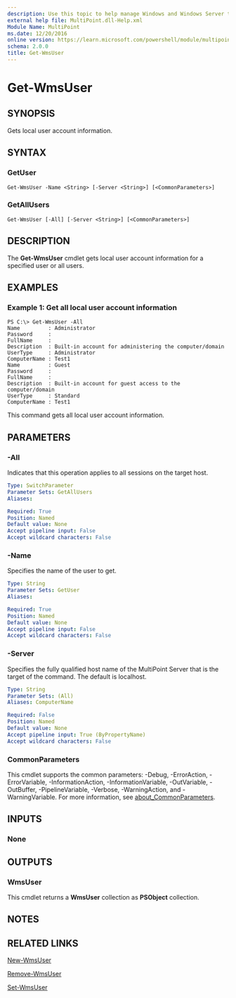 ```yaml
---
description: Use this topic to help manage Windows and Windows Server technologies with Windows PowerShell.
external help file: MultiPoint.dll-Help.xml
Module Name: MultiPoint
ms.date: 12/20/2016
online version: https://learn.microsoft.com/powershell/module/multipoint/get-wmsuser?view=windowsserver2025-ps&wt.mc_id=ps-gethelp
schema: 2.0.0
title: Get-WmsUser
---
```


# Get-WmsUser

## SYNOPSIS
Gets local user account information.

## SYNTAX

### GetUser
```
Get-WmsUser -Name <String> [-Server <String>] [<CommonParameters>]
```

### GetAllUsers
```
Get-WmsUser [-All] [-Server <String>] [<CommonParameters>]
```

## DESCRIPTION
The **Get-WmsUser** cmdlet gets local user account information for a specified user or all users.

## EXAMPLES

### Example 1: Get all local user account information
```
PS C:\> Get-WmsUser -All
Name         : Administrator
Password     :
FullName     :
Description  : Built-in account for administering the computer/domain
UserType     : Administrator
ComputerName : Test1
Name         : Guest
Password     :
FullName     :
Description  : Built-in account for guest access to the computer/domain
UserType     : Standard
ComputerName : Test1
```

This command gets all local user account information.

## PARAMETERS

### -All
Indicates that this operation applies to all sessions on the target host.

```yaml
Type: SwitchParameter
Parameter Sets: GetAllUsers
Aliases:

Required: True
Position: Named
Default value: None
Accept pipeline input: False
Accept wildcard characters: False
```

### -Name
Specifies the name of the user to get.

```yaml
Type: String
Parameter Sets: GetUser
Aliases:

Required: True
Position: Named
Default value: None
Accept pipeline input: False
Accept wildcard characters: False
```

### -Server
Specifies the fully qualified host name of the MultiPoint Server that is the target of the command.
The default is localhost.

```yaml
Type: String
Parameter Sets: (All)
Aliases: ComputerName

Required: False
Position: Named
Default value: None
Accept pipeline input: True (ByPropertyName)
Accept wildcard characters: False
```

### CommonParameters
This cmdlet supports the common parameters: -Debug, -ErrorAction, -ErrorVariable, -InformationAction, -InformationVariable, -OutVariable, -OutBuffer, -PipelineVariable, -Verbose, -WarningAction, and -WarningVariable. For more information, see [about_CommonParameters](https://go.microsoft.com/fwlink/?LinkID=113216).

## INPUTS

### None

## OUTPUTS

### WmsUser

This cmdlet returns a **WmsUser** collection as **PSObject** collection.

## NOTES

## RELATED LINKS

[New-WmsUser](New-WmsUser.md)

[Remove-WmsUser](Remove-WmsUser.md)

[Set-WmsUser](Set-WmsUser.md)
